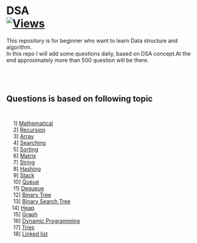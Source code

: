  # **DSA**  <br />   [![Views](https://hits.seeyoufarm.com/api/count/incr/badge.svg?url=https%3A%2F%2Fgithub.com%2Fprashantjagtap2909%2FDSA&count_bg=%2379C83D&title_bg=%23555555&icon=&icon_color=%23E7E7E7&title=Views&edge_flat=false)](https://hits.seeyoufarm.com)
 
 This repository is for beginner who want to learn Data structure and algorithm.<br />
 In this repo I will add some questions daily, based on DSA concept.At the end approximately more than 500 question will be there.<br />
 <br /><br /><br />
   
 ## **Questions is based on following topic**<br /><br />
  &emsp;  1] [Mathematical](https://github.com/prashantjagtap2909/DSA/tree/main/Array) <br /> 
 &emsp;  2] [Recursion](https://github.com/prashantjagtap2909/DSA/tree/main/Mathmatics) <br /> 
&emsp;  3] [Array](https://github.com/prashantjagtap2909/DSA/tree/main/Array) <br /> 
  &emsp;  4] [Searching](https://github.com/prashantjagtap2909/DSA/tree/main/Searching) <br /> 
  &emsp;  5] [Sorting](https://github.com/prashantjagtap2909/DSA/tree/main/Sorting) <br /> 
  &emsp;  6] [Matrix](https://github.com/prashantjagtap2909/DSA/tree/main/Matrix) <br />
  &emsp;  7] [String](https://github.com/prashantjagtap2909/DSA/tree/main/String) <br />
  &emsp;  8] [Hashing](https://github.com/prashantjagtap2909/DSA/tree/main/Hashing) <br />
 &emsp;  9] [Stack](https://github.com/prashantjagtap2909/DSA/tree/main/Stack) <br />
 &emsp;  10] [Queue](https://github.com/prashantjagtap2909/DSA/tree/main/Queue) <br />
 &emsp;  11] [Dequeue](https://github.com/prashantjagtap2909/DSA/tree/main/Dequeue) <br />
&emsp;  12] [Binary Tree](https://github.com/prashantjagtap2909/DSA/tree/main/Binary-Tree) <br />
  &emsp; 13] [Binary Search Tree](https://github.com/prashantjagtap2909/DSA/tree/main/Binary-search-tree) <br />
   &emsp;14] [Heap](https://github.com/prashantjagtap2909/DSA/tree/main/Heap) <br />
 &emsp; 15] [Graph](https://github.com/prashantjagtap2909/DSA/tree/main/Graph) <br />
 &emsp; 16] [Dynamic Programming](https://github.com/prashantjagtap2909/DSA/tree/main/Dynamic-Programming) <br />
 &emsp; 17] [Tries](https://github.com/prashantjagtap2909/DSA/tree/main/Tries) <br />
 &emsp; 18] [Linked list](https://github.com/prashantjagtap2909/DSA/tree/main/Linked-list) <br />
    
